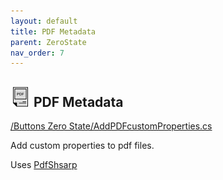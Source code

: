 ```yaml
---
layout: default
title: PDF Metadata
parent: ZeroState
nav_order: 7
---
```


## ![image](https://raw.githubusercontent.com/giobel/ReviTab/master/ReviTab/Resources/metadata.png) PDF Metadata
[/Buttons Zero State/AddPDFcustomProperties.cs](https://github.com/giobel/ReviTab/blob/master/ReviTab/Buttons%20Zero%20State/AddPDFcustomProperties.cs)

Add custom properties to pdf files.

Uses [PdfShsarp](http://www.pdfsharp.net/PDFsharpOverview.ashx)